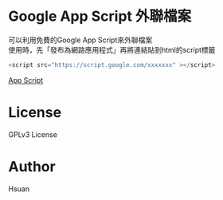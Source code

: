 # Google App Script 外聯檔案
可以利用免費的Google App Script來外聯檔案<br>
使用時，先「發布為網路應用程式」再將連結貼到html的script標籤<br>
```javascript
<script src="https://script.google.com/xxxxxxx" ></script>
```
[App Script](https://script.google.com)

# License
GPLv3 License

# Author
Hsuan
